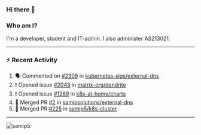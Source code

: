 ### Hi there 👋

### Who am I?
I'm a developer, student and IT-admin. I also administer AS213021.

---
### :zap: Recent Activity
<!--START_SECTION:activity-->
1. 🗣 Commented on [#2309](https://github.com/kubernetes-sigs/external-dns/issues/2309) in [kubernetes-sigs/external-dns](https://github.com/kubernetes-sigs/external-dns)
2. ❗️ Opened issue [#2043](https://github.com/matrix-org/dendrite/issues/2043) in [matrix-org/dendrite](https://github.com/matrix-org/dendrite)
3. ❗️ Opened issue [#1269](https://github.com/k8s-at-home/charts/issues/1269) in [k8s-at-home/charts](https://github.com/k8s-at-home/charts)
4. 🎉 Merged PR [#2](https://github.com/samipsolutions/external-dns/pull/2) in [samipsolutions/external-dns](https://github.com/samipsolutions/external-dns)
5. 🎉 Merged PR [#225](https://github.com/samip5/k8s-cluster/pull/225) in [samip5/k8s-cluster](https://github.com/samip5/k8s-cluster)
<!--END_SECTION:activity-->
---

<img align="center" src="https://github-readme-stats.vercel.app/api?username=samip5&show_icons=true" alt="samip5" />
